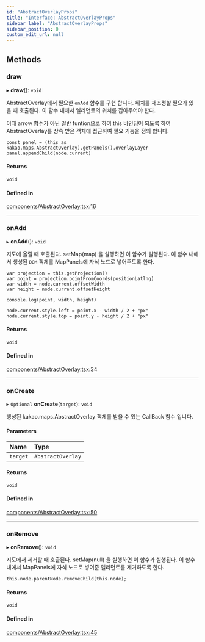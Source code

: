 ```yaml
---
id: "AbstractOverlayProps"
title: "Interface: AbstractOverlayProps"
sidebar_label: "AbstractOverlayProps"
sidebar_position: 0
custom_edit_url: null
---
```


## Methods

### draw

▸ **draw**(): `void`

AbstractOverlay에서 필요한 `onAdd` 함수를 구현 합니다.
위치를 재조정할 필요가 있을 때 호출된다.
이 함수 내에서 엘리먼트의 위치를 잡아주어야 한다.

이때 arrow 함수가 아닌 일반 funtion으로 하여 this 바인딩이 되도록 하여 AbstractOverlay를 상속 받은 객체에 접근하여 필요 기능을 정의 합니다.
```tsx
const panel = (this as kakao.maps.AbstractOverlay).getPanels().overlayLayer
panel.appendChild(node.current)
```

#### Returns

`void`

#### Defined in

[components/AbstractOverlay.tsx:16](https://github.com/JaeSeoKim/react-kakao-maps/blob/0abe091/src/components/AbstractOverlay.tsx#L16)

___

### onAdd

▸ **onAdd**(): `void`

지도에 올릴 때 호출된다.
setMap(map) 을 실행하면 이 함수가 실행된다.
이 함수 내에서 생성된 `DOM` 객체를 MapPanels에 자식 노드로 넣어주도록 한다.

```tsx
var projection = this.getProjection()
var point = projection.pointFromCoords(positionLatlng)
var width = node.current.offsetWidth
var height = node.current.offsetHeight

console.log(point, width, height)

node.current.style.left = point.x - width / 2 + "px"
node.current.style.top = point.y - height / 2 + "px"
```

#### Returns

`void`

#### Defined in

[components/AbstractOverlay.tsx:34](https://github.com/JaeSeoKim/react-kakao-maps/blob/0abe091/src/components/AbstractOverlay.tsx#L34)

___

### onCreate

▸ `Optional` **onCreate**(`target`): `void`

생성된 kakao.maps.AbstractOverlay 객체를 받을 수 있는 CallBack 함수 입니다.

#### Parameters

| Name | Type |
| :------ | :------ |
| `target` | `AbstractOverlay` |

#### Returns

`void`

#### Defined in

[components/AbstractOverlay.tsx:50](https://github.com/JaeSeoKim/react-kakao-maps/blob/0abe091/src/components/AbstractOverlay.tsx#L50)

___

### onRemove

▸ **onRemove**(): `void`

지도에서 제거할 때 호출된다.
setMap(null) 을 실행하면 이 함수가 실행된다.
이 함수 내에서 MapPanels에 자식 노드로 넣어준 엘리먼트를 제거하도록 한다.

```tsx
this.node.parentNode.removeChild(this.node);
```

#### Returns

`void`

#### Defined in

[components/AbstractOverlay.tsx:45](https://github.com/JaeSeoKim/react-kakao-maps/blob/0abe091/src/components/AbstractOverlay.tsx#L45)

